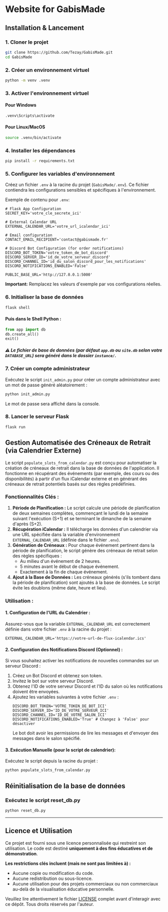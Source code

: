 # Website for GabisMade

## Installation & Lancement

### 1. Cloner le projet

```bash
git clone https://github.com/Tezay/GabisMade.git
cd GabisMade
```
### 2. Créer un environnement virtuel

```bash
python -m venv .venv
```

### 3. Activer l'environnement virtuel

#### Pour Windows
```bash
.venv\Scripts\activate
```

#### Pour Linux/MacOS
```bash
source .venv/bin/activate
```

### 4. Installer les dépendances

```bash
pip install -r requirements.txt
```

### 5. Configurer les variables d'environnement

Créez un fichier `.env` à la racine du projet (`GabisMade/.env`).
Ce fichier contiendra les configurations sensibles et spécifiques à l'environnement.

Exemple de contenu pour `.env`:
```env
# Flask App Configuration
SECRET_KEY='votre_cle_secrete_ici'

# External Calendar URL
EXTERNAL_CALENDAR_URL='votre_url_icalendar_ici'

# Email configuration
CONTACT_EMAIL_RECIPIENT='contact@gabismade.fr'

# Discord Bot Configuration (for order notifications)
DISCORD_BOT_TOKEN='votre_token_de_bot_discord'
DISCORD_SERVER_ID='id_de_votre_serveur_discord'
DISCORD_CHANNEL_ID='id_du_salon_discord_pour_les_notifications'
DISCORD_NOTIFICATIONS_ENABLED='False'

PUBLIC_BASE_URL='http://127.0.0.1:5000'
```
**Important:** Remplacez les valeurs d'exemple par vos configurations réelles.

### 6. Initialiser la base de données

```bash
flask shell
```

#### Puis dans le Shell Python :
```python
from app import db
db.create_all()
exit()
```
##### ⚠️ Le fichier de base de données (par défaut `app.db` ou `site.db` selon votre `DATABASE_URL`) sera généré dans le dossier `instance/`.

### 7. Créer un compte administrateur

Exécutez le script `init_admin.py` pour créer un compte administrateur avec un mot de passe généré aléatoirement :

```bash
python init_admin.py
```

Le mot de passe sera affiché dans la console.

### 8. Lancer le serveur Flask

```bash
flask run
```

## Gestion Automatisée des Créneaux de Retrait (via Calendrier Externe)

Le script `populate_slots_from_calendar.py` est conçu pour automatiser la création de créneaux de retrait dans la base de données de l'application. Il fonctionne en récupérant des événements (par exemple, des cours ou des disponibilités) à partir d'un flux iCalendar externe et en générant des créneaux de retrait potentiels basés sur des règles prédéfinies.

### Fonctionnalités Clés :

1.  **Période de Planification :** Le script calcule une période de planification de deux semaines complètes, commençant le lundi de la semaine suivant l'exécution (S+1) et se terminant le dimanche de la semaine d'après (S+2).
2.  **Récupération iCalendar :** Il télécharge les données d'un calendrier via une URL spécifiée dans la variable d'environnement `EXTERNAL_CALENDAR_URL` (définie dans le fichier `.env`).
3.  **Génération de Créneaux :** Pour chaque événement pertinent dans la période de planification, le script génère des créneaux de retrait selon des règles spécifiques :
    *   Au milieu d'un événement de 2 heures.
    *   5 minutes avant le début de chaque événement.
    *   Exactement à la fin de chaque événement.
4.  **Ajout à la Base de Données :** Les créneaux générés (s'ils tombent dans la période de planification) sont ajoutés à la base de données. Le script évite les doublons (même date, heure et lieu).

### Utilisation :

#### 1. Configuration de l'URL du Calendrier :

Assurez-vous que la variable `EXTERNAL_CALENDAR_URL` est correctement définie dans votre fichier `.env` à la racine du projet :

```env
EXTERNAL_CALENDAR_URL='https://votre-url-de-flux-icalendar.ics'
```

#### 2. Configuration des Notifications Discord (Optionnel) :

Si vous souhaitez activer les notifications de nouvelles commandes sur un serveur Discord :
1.  Créez un Bot Discord et obtenez son token.
2.  Invitez le bot sur votre serveur Discord.
3.  Obtenez l'ID de votre serveur Discord et l'ID du salon où les notifications doivent être envoyées.
4.  Ajoutez les variables suivantes à votre fichier `.env` :
    ```env
    DISCORD_BOT_TOKEN='VOTRE_TOKEN_DE_BOT_ICI'
    DISCORD_SERVER_ID='ID_DE_VOTRE_SERVEUR_ICI'
    DISCORD_CHANNEL_ID='ID_DE_VOTRE_SALON_ICI'
    DISCORD_NOTIFICATIONS_ENABLED='True' # Changez à 'False' pour désactiver
    ```
    Le bot doit avoir les permissions de lire les messages et d'envoyer des messages dans le salon spécifié.

#### 3. Exécution Manuelle (pour le script de calendrier):

Exécutez le script depuis la racine du projet :

```bash
python populate_slots_from_calendar.py
```

## Réinitialisation de la base de données

### Exécutez le script reset_db.py

```bash
python reset_db.py
```

---

## Licence et Utilisation

Ce projet est fourni sous une licence personnalisée qui restreint son utilisation. Le code est destiné **uniquement à des fins éducatives et de démonstration**.

**Les restrictions clés incluent (mais ne sont pas limitées à) :**
-   Aucune copie ou modification du code.
-   Aucune redistribution ou sous-licence.
-   Aucune utilisation pour des projets commerciaux ou non commerciaux au-delà de la visualisation éducative personnelle.

Veuillez lire attentivement le fichier [LICENSE](LICENSE) complet avant d'interagir avec ce dépôt. Tous droits réservés par l'auteur.